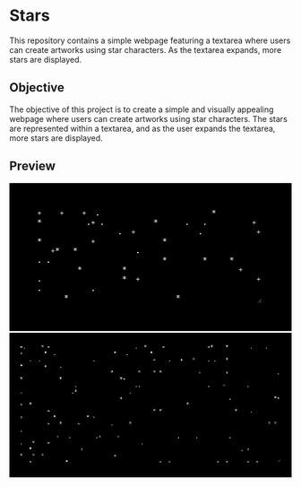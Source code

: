 # Stars

This repository contains a simple webpage featuring a textarea where users can create artworks using star characters. As the textarea expands, more stars are displayed.

## Objective

The objective of this project is to create a simple and visually appealing webpage where users can create artworks using star characters. The stars are represented within a textarea, and as the user expands the textarea, more stars are displayed.

## Preview

![Preview 1](/img/example1.png)
![Preview 2](/img/example2.png)
